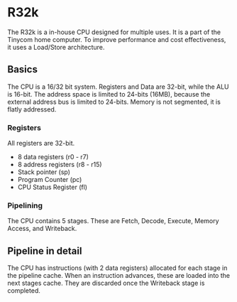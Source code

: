 # R32k
The R32k is a in-house CPU designed for multiple uses. It is a part of the Tinycom home computer.
To improve performance and cost effectiveness, it uses a Load/Store architecture.

## Basics
The CPU is a 16/32 bit system. 
Registers and Data are 32-bit, while the ALU is 16-bit. 
The address space is limited to 24-bits (16MB), because the external address bus is limited to 24-bits.
Memory is not segmented, it is flatly addressed.

### Registers
All registers are 32-bit.

* 8 data registers (r0 - r7)
* 8 address registers (r8 - r15)
* Stack pointer (sp)
* Program Counter (pc)
* CPU Status Register (fl)

### Pipelining
The CPU contains 5 stages. These are Fetch, Decode, Execute, Memory Access, and Writeback.

## Pipeline in detail
The CPU has instructions (with 2 data registers) allocated for each stage in the pipeline cache. When an instruction advances, these are loaded into the next stages cache. They are discarded once the Writeback stage is completed.

### 